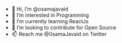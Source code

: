 - 👋 Hi, I’m @osamajavaid
- 👀 I’m interested in Programming
- 🌱 I’m currently learning ReactJs
- 💞️ I’m looking to contribute for Open Source
- 📫 Reach me @0samaJavaid on Twitter

<!---
osamajavaid/osamajavaid is a ✨ special ✨ repository because its `README.md` (this file) appears on your GitHub profile.
You can click the Preview link to take a look at your changes.
--->
